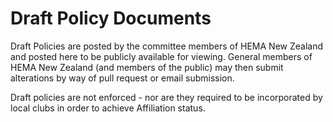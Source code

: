 # Draft Policy Documents

Draft Policies are posted by the committee members of HEMA New Zealand and posted here to be publicly available for viewing.
General members of HEMA New Zealand (and members of the public) may then submit alterations by way of pull request or email submission.

Draft policies are not enforced - nor are they required to be incorporated by local clubs in order to achieve Affiliation status.
